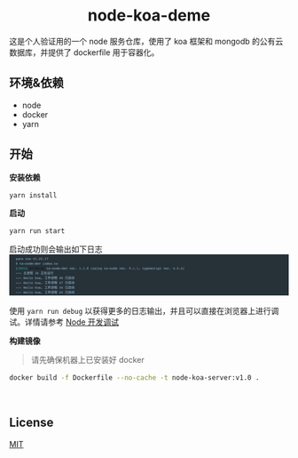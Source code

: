 <h1 style="text-align: center">node-koa-deme</h1>

这是个人验证用的一个 node 服务仓库，使用了 koa 框架和 mongodb 的公有云数据库，并提供了 dockerfile 用于容器化。

## 环境&依赖

- node
- docker
- yarn

## 开始

**安装依赖**

```bash
yarn install
```

**启动**

```bash
yarn run start
```

启动成功则会输出如下日志
<img src="./assets/img1.png"/>

使用 `yarn run debug` 以获得更多的日志输出，并且可以直接在浏览器上进行调试。详情请参考 [Node 开发调试](https://chenshenhai.github.io/koa2-note/note/debug/info.html)

**构建镜像**

> 请先确保机器上已安装好 docker

```bash
docker build -f Dockerfile --no-cache -t node-koa-server:v1.0 .
```

<br>

## License

[MIT](https://choosealicense.com/licenses/mit/)
